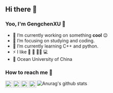 ## Hi there 👋

### Yoo, I'm GengchenXU :wave:
- 🔭 I’m currently working on something **cool** :wink:
- 🏢 I’m focusing on studying and coding.
- :seedling: I’m currently learning C++ and python.
- :zap: I like :ping_pong: :volleyball: :swimming_man: :computer:
- :school: Ocean University of China

### How to reach me :beers:

<a href="https://www.linkedin.com/in/%E5%BA%9A%E8%BE%B0-%E5%BE%90-5452431ab/">
  <img align="left" alt="XU's Linkdein" width="22px" src="https://cdn.jsdelivr.net/npm/simple-icons@v3/icons/linkedin.svg" />
</a>
<a href="https://github.com/GengchenXU">
  <img align="left" alt="XU's Github" width="22px" src="https://cdn.jsdelivr.net/npm/simple-icons@v3/icons/github.svg" />
</a>
<a href="https://t.me/if_true_return_false">
  <img align="left" alt="XU's Telegram" width="22px" src="https://cdn.jsdelivr.net/npm/simple-icons@v3/icons/telegram.svg" />
</a>
<a href="xgcjishigudu@gmail.com">
  <img align="left" alt="XU's gmail" width="22px" src="https://cdn.jsdelivr.net/npm/simple-icons@3.2.0/icons/gmail.svg" />
</a>


![Anurag's github stats](https://github-readme-stats.vercel.app/api?username=GengchenXU&show_icons=true&theme=radical)